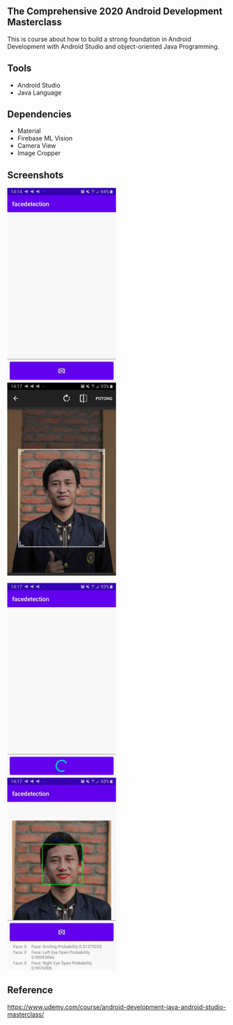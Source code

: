 ## The Comprehensive 2020 Android Development Masterclass

This is course about how to build a strong foundation in Android  Development with Android Studio and object-oriented Java Programming.

## Tools

* Android Studio
* Java Language

## Dependencies

* Material
* Firebase ML Vision
* Camera View
* Image Cropper

## Screenshots

<img src="https://raw.githubusercontent.com/rezaerbe/facedetection-comprehensive/master/F1.jpg?raw=true" alt="F1" width=250 /> &nbsp; &nbsp; <img src="https://raw.githubusercontent.com/rezaerbe/facedetection-comprehensive/master/F2.jpg?raw=true&" alt="F2" width=250 />

<img src="https://raw.githubusercontent.com/rezaerbe/facedetection-comprehensive/master/F3.jpg?raw=true" alt="F3" width=250 /> &nbsp; &nbsp; <img src="https://raw.githubusercontent.com/rezaerbe/facedetection-comprehensive/master/F4.jpg?raw=true&" alt="F4" width=250 />

## Reference

https://www.udemy.com/course/android-development-java-android-studio-masterclass/